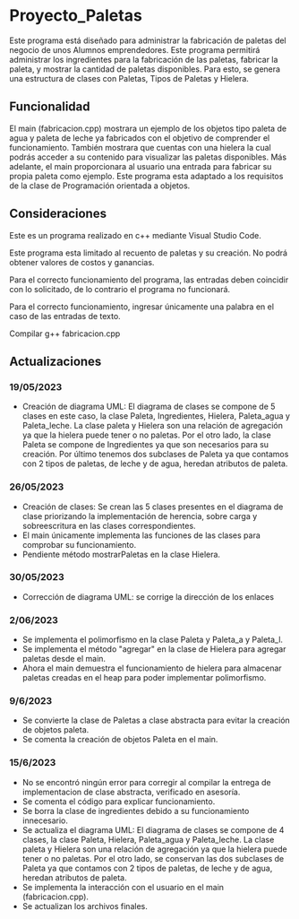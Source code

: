 # Proyecto_Paletas
Este programa está diseñado para administrar la fabricación de paletas del negocio de unos Alumnos emprendedores. Este programa permitirá administrar los ingredientes para la fabricación de las paletas, fabricar la paleta, y mostrar la cantidad de paletas disponibles. Para esto, se genera una estructura de clases con Paletas, Tipos de Paletas y Hielera.
## Funcionalidad
El main (fabricacion.cpp) mostrara un ejemplo de los objetos tipo paleta de agua y paleta de leche ya fabricados con el objetivo de comprender el funcionamiento. También mostrara que cuentas con una hielera la cual podrás acceder a su contenido para visualizar las paletas disponibles. Más adelante, el main proporcionara al usuario una entrada para fabricar su propia paleta como ejemplo. Este programa esta adaptado a los requisitos de la clase de Programación orientada a objetos.
## Consideraciones

Este es un programa realizado en c++ mediante Visual Studio Code.

Este programa esta limitado al recuento de paletas y su creación. No podrá obtener valores de costos y ganancias.

Para el correcto funcionamiento del programa, las entradas deben coincidir con lo solicitado, de lo contrario el programa no funcionará.

Para el correcto funcionamiento, ingresar únicamente una palabra en el caso de las entradas de texto.

Compilar g++ fabricacion.cpp

## Actualizaciones
### 19/05/2023
 - Creación de diagrama UML: El diagrama de clases se compone de 5 clases en este caso, la clase Paleta, Ingredientes, Hielera, Paleta_agua y Paleta_leche. La clase paleta y Hielera son una relación de agregación ya que la hielera puede tener o no paletas. Por el otro lado, la clase Paleta se compone de Ingredientes ya que son necesarios para su creación. Por último tenemos dos subclases de Paleta ya que contamos con 2 tipos de paletas, de leche y de agua, heredan atributos de paleta.
### 26/05/2023
- Creación de clases: Se crean las 5 clases presentes en el diagrama de clase priorizando la implementación de herencia, sobre carga y sobreescritura en las clases correspondientes. 
- El main únicamente implementa las funciones de las clases para comprobar su funcionamiento.
- Pendiente método mostrarPaletas en la clase Hielera.
### 30/05/2023
- Corrección de diagrama UML: se corrige la dirección de los enlaces
### 2/06/2023
- Se implementa el polimorfismo en la clase Paleta y Paleta_a y Paleta_l.
- Se implementa el método "agregar" en la clase de Hielera para agregar paletas desde el main.
- Ahora el main demuestra el funcionamiento de hielera para almacenar paletas creadas en el heap para poder implementar polimorfismo.
### 9/6/2023
- Se convierte la clase de Paletas a clase abstracta para evitar la creación de objetos paleta.
- Se comenta la creación de objetos Paleta en el main.
### 15/6/2023
- No se encontró ningún error para corregir al compilar la entrega de implementacion de clase abstracta, verificado en asesoría.
- Se comenta el código para explicar funcionamiento.
- Se borra la clase de ingredientes debido a su funcionamiento innecesario.
- Se actualiza el diagrama UML: El diagrama de clases se compone de 4 clases, la clase Paleta, Hielera, Paleta_agua y Paleta_leche. La clase paleta y Hielera son una relación de agregación ya que la hielera puede tener o no paletas. Por el otro lado, se conservan las dos subclases de Paleta ya que contamos con 2 tipos de paletas, de leche y de agua, heredan atributos de paleta.
- Se implementa la interacción con el usuario en el main (fabricacion.cpp).
- Se actualizan los archivos finales.
